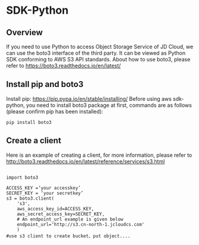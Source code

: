 # SDK-Python

## Overview

If you need to use Python to access Object Storage Service of JD Cloud, we can use the boto3 interface of the third party. It can be viewed as Python SDK conforming to AWS S3 API standards. About how to use boto3, please refer to https://boto3.readthedocs.io/en/latest/

## Install pip and boto3

Install pip: https://pip.pypa.io/en/stable/installing/
Before using aws sdk-python, you need to install boto3 package at first, commands are as follows (please confirm pip has been installed):
```
pip install boto3
```

## Create a client

Here is an example of creating a client, for more information, please refer to http://boto3.readthedocs.io/en/latest/reference/services/s3.html
```

import boto3  
        
ACCESS_KEY =‘your accesskey’  
SECRET_KEY = ‘your secretkey’  
s3 = boto3.client(  
    's3',  
    aws_access_key_id=ACCESS_KEY,  
    aws_secret_access_key=SECRET_KEY,  
    # An endpoint_url example is given below  
    endpoint_url='http://s3.cn-north-1.jcloudcs.com'  
    )  
#use s3 client to create bucket、put object....
```
